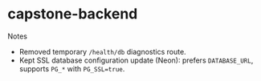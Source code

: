 # capstone-backend

Notes
- Removed temporary `/health/db` diagnostics route.
- Kept SSL database configuration update (Neon): prefers `DATABASE_URL`, supports `PG_*` with `PG_SSL=true`.